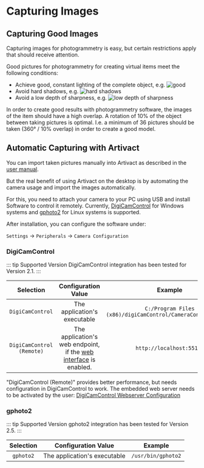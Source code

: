 # Capturing Images

## Capturing Good Images

Capturing images for photogrammetry is easy, but certain restrictions apply that should receive attention.

Good pictures for photogrammetry for creating virtual items meet the following conditions:

- Achieve good, constant lighting of the complete object, e.g. ![good](/assets/tutorials/artivact-as-scanner/image-capture_good.jpg)
- Avoid hard shadows, e.g. ![hard shadows](/assets/tutorials/artivact-as-scanner/image-capture_bad_shadows.jpg)
- Avoid a low depth of sharpness, e.g. ![low depth of sharpness](/assets/tutorials/artivact-as-scanner/image-capture_bad_sharpness.jpg)

In order to create good results with photogrammetry software, the images of the item should have a high overlap.
A rotation of 10% of the object between taking pictures is optimal.
I.e. a minimum of 36 pictures should be taken (360° / 10% overlap) in order to create a good model.

## Automatic Capturing with Artivact

You can import taken pictures manually into Artivact as described in the [user manual](/user-manual/introduction/about).

But the real benefit of using Artivact on the desktop is by automating the camera usage and import the images
automatically.

For this, you need to attach your camera to your PC using USB and install Software to control it remotely.
Currently, [DigiCamControl](https://digicamcontrol.com/) for Windows systems and [gphoto2](http://gphoto.org/) for Linux systems is supported.

After installation, you can configure the software under:

``Settings`` -> ``Peripherals`` -> ``Camera Configuration``

### DigiCamControl

::: tip Supported Version
DigiCamControl integration has been tested for Version 2.1.
:::

| Selection | Configuration Value | Example |
| :---: | :---: | :---: |
| ``DigiCamControl`` | The application's executable | ``C:/Program Files (x86)/digiCamControl/CameraControlCmd.exe``|
| ``DigiCamControl (Remote)`` | The application's web endpoint, if the [web interface](https://digicamcontrol.com/doc/userguide/web) is enabled.  | ``http://localhost:5513/``|

"DigiCamControl (Remote)" provides better performance, but needs configuration in DigiCamControl to work.
The embedded web server needs to be activated by the user: [DigiCamControl Webserver Configuration](https://digicamcontrol.com/doc/userguide/settings#webserver)

### gphoto2

::: tip Supported Version
gphoto2 integration has been tested for Version 2.5.
:::

| Selection | Configuration Value | Example |
| :---: | :---: | :---: |
| ``gphoto2`` | The application's executable | ``/usr/bin/gphoto2``|
